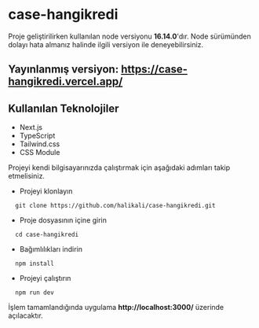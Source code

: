 # case-hangikredi

Proje geliştirilirken kullanılan node versiyonu **16.14.0**'dır. Node sürümünden dolayı hata almanız halinde ilgili versiyon ile deneyebilirsiniz.

## Yayınlanmış versiyon: **https://case-hangikredi.vercel.app/**

## Kullanılan Teknolojiler

- Next.js
- TypeScript
- Tailwind.css
- CSS Module

Projeyi kendi bilgisayarınızda çalıştırmak için aşağıdaki adımları takip etmelisiniz. 

- Projeyi klonlayın
```
  git clone https://github.com/halikali/case-hangikredi.git
```

- Proje dosyasının içine girin
```
  cd case-hangikredi
```

- Bağımlılıkları indirin
```
  npm install
```

- Projeyi çalıştırın
```
  npm run dev
```
  İşlem tamamlandığında uygulama **http://localhost:3000/** üzerinde açılacaktır.

